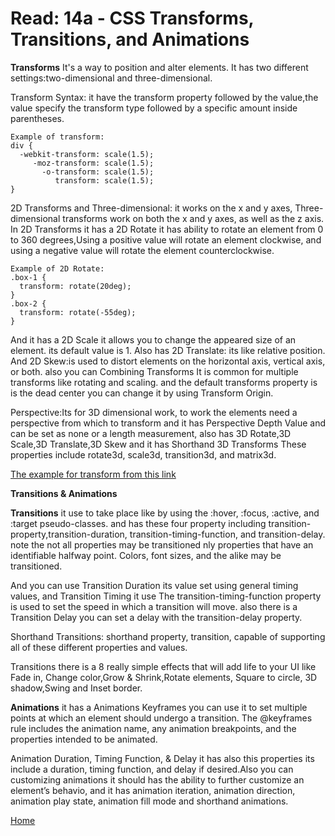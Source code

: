 # Read: 14a - CSS Transforms, Transitions, and Animations


**Transforms** It's a way to position and alter elements. It has two different settings:two-dimensional and three-dimensional.

Transform Syntax: it have the transform property followed by the value,the value specify the transform type followed by a specific amount inside parentheses.

````
Example of transform:
div {
  -webkit-transform: scale(1.5);
     -moz-transform: scale(1.5);
       -o-transform: scale(1.5);
          transform: scale(1.5);
}
````
2D Transforms and Three-dimensional: it works on the x and y axes, Three-dimensional transforms work on both the x and y axes, as well as the z axis.
In 2D Transforms it has a 2D Rotate it has ability to rotate an element from 0 to 360 degrees,Using a positive value will rotate an element clockwise, and using a negative value will rotate the element counterclockwise.
```
Example of 2D Rotate:
.box-1 {
  transform: rotate(20deg);
}
.box-2 {
  transform: rotate(-55deg);
}

```
And it has a 2D Scale it allows you to change the appeared size of an element. its default value is 1.
Also has 2D Translate: its like relative position.
And 2D Skew:is used to distort elements on the horizontal axis, vertical axis, or both.
also you can Combining Transforms It is common for multiple transforms like rotating and scaling. and the default transforms property is is the dead center you can change it by using Transform Origin.

Perspective:Its for 3D dimensional work, to work the elements need a perspective from which to transform
and it has Perspective Depth Value and can be set as none or a length measurement, also has 3D Rotate,3D Scale,3D Translate,3D Skew and it has Shorthand 3D Transforms These properties include rotate3d, scale3d, transition3d, and matrix3d.

[The example for transform from this link](https://learn.shayhowe.com/advanced-html-css/css-transforms/)

**Transitions & Animations** 

**Transitions** it use to take place like by using the :hover, :focus, :active, and :target pseudo-classes.
and has these four property including transition-property,transition-duration, transition-timing-function, and transition-delay. 
note the not all properties may be transitioned nly properties that have an identifiable halfway point. Colors, font sizes, and the alike may be transitioned.

And you can use Transition Duration its value set using general timing values, and Transition Timing
it use The transition-timing-function property is used to set the speed in which a transition will move.
also there is a Transition Delay you can set a delay with the transition-delay property. 

Shorthand Transitions: shorthand property, transition, capable of supporting all of these different properties and values.

Transitions there is a 8 really simple effects that will add life to your UI like Fade in, Change color,Grow & Shrink,Rotate elements, Square to circle, 3D shadow,Swing and Inset border. 

**Animations** it has a Animations Keyframes you can use it to set multiple points at which an element should undergo a transition. The @keyframes rule includes the animation name, any animation breakpoints, and the properties intended to be animated.

Animation Duration, Timing Function, & Delay it has also this properties its include a duration, timing function, and delay if desired.Also you can customizing animations it should has the ability  to further customize an element’s behavio, and it has animation iteration, animation direction, animation play state, animation fill mode and shorthand animations.  

[Home](README.md)



